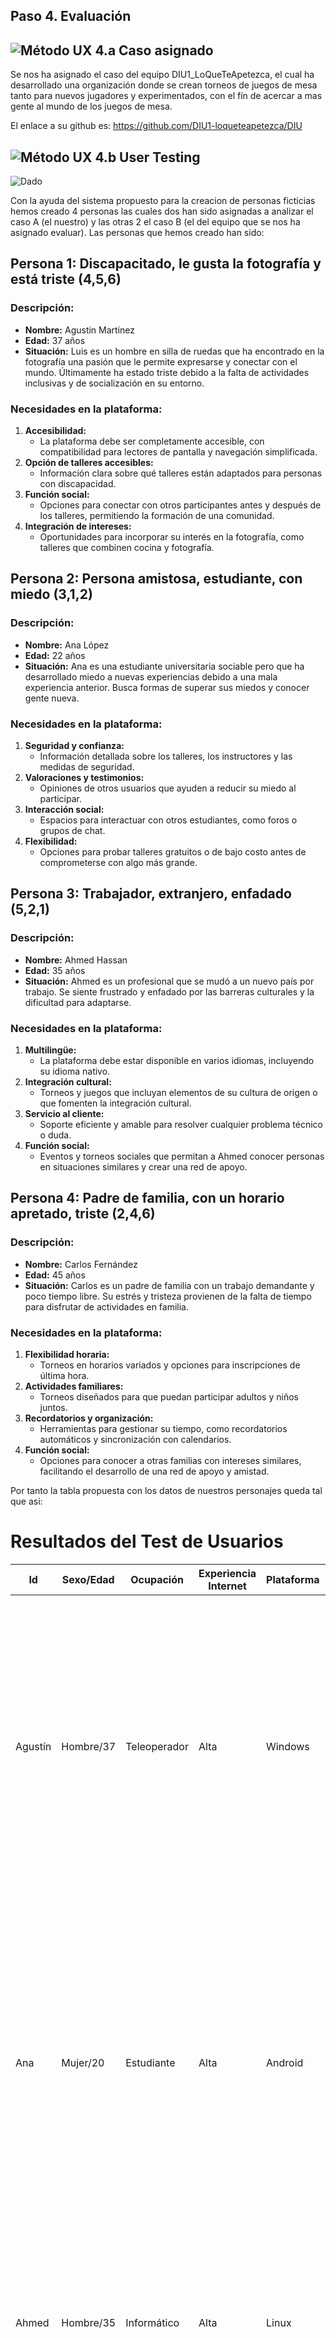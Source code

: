## Paso 4. Evaluación 


![Método UX](/img/ABtesting.png) 4.a Caso asignado
----


Se nos ha asignado el caso del equipo DIU1_LoQueTeApetezca, el cual ha desarrollado una organización donde se crean torneos de juegos de mesa tanto para nuevos jugadores y experimentados, con el fín de acercar a mas gente al mundo de los juegos de mesa.

El enlace a su github es: https://github.com/DIU1-loqueteapetezca/DIU


![Método UX](/img/usability-testing.png) 4.b User Testing
----

![Dado](imgs/dado.png)

Con la ayuda del sistema propuesto para la creacion de personas ficticias hemos creado 4 personas las cuales dos han sido asignadas a analizar el caso A (el nuestro) y las otras 2 el caso B (el del equipo que se nos ha asignado evaluar). Las personas que hemos creado han sido:

## Persona 1: Discapacitado, le gusta la fotografía y está triste (4,5,6)

### Descripción:
- **Nombre:** Agustin Martinez
- **Edad:** 37 años
- **Situación:** Luis es un hombre en silla de ruedas que ha encontrado en la fotografía una pasión que le permite expresarse y conectar con el mundo. Últimamente ha estado triste debido a la falta de actividades inclusivas y de socialización en su entorno.

### Necesidades en la plataforma:
1. **Accesibilidad:**
   - La plataforma debe ser completamente accesible, con compatibilidad para lectores de pantalla y navegación simplificada.
2. **Opción de talleres accesibles:**
   - Información clara sobre qué talleres están adaptados para personas con discapacidad.
3. **Función social:**
   - Opciones para conectar con otros participantes antes y después de los talleres, permitiendo la formación de una comunidad.
4. **Integración de intereses:**
   - Oportunidades para incorporar su interés en la fotografía, como talleres que combinen cocina y fotografía.

## Persona 2: Persona amistosa, estudiante, con miedo (3,1,2)

### Descripción:
- **Nombre:** Ana López
- **Edad:** 22 años
- **Situación:** Ana es una estudiante universitaria sociable pero que ha desarrollado miedo a nuevas experiencias debido a una mala experiencia anterior. Busca formas de superar sus miedos y conocer gente nueva.

### Necesidades en la plataforma:
1. **Seguridad y confianza:**
   - Información detallada sobre los talleres, los instructores y las medidas de seguridad.
2. **Valoraciones y testimonios:**
   - Opiniones de otros usuarios que ayuden a reducir su miedo al participar.
3. **Interacción social:**
   - Espacios para interactuar con otros estudiantes, como foros o grupos de chat.
4. **Flexibilidad:**
   - Opciones para probar talleres gratuitos o de bajo costo antes de comprometerse con algo más grande.

## Persona 3: Trabajador, extranjero, enfadado (5,2,1)

### Descripción:
- **Nombre:** Ahmed Hassan
- **Edad:** 35 años
- **Situación:** Ahmed es un profesional que se mudó a un nuevo país por trabajo. Se siente frustrado y enfadado por las barreras culturales y la dificultad para adaptarse.

### Necesidades en la plataforma:
1. **Multilingüe:**
   - La plataforma debe estar disponible en varios idiomas, incluyendo su idioma nativo.
2. **Integración cultural:**
   - Torneos y juegos que incluyan elementos de su cultura de origen o que fomenten la integración cultural.
3. **Servicio al cliente:**
   - Soporte eficiente y amable para resolver cualquier problema técnico o duda.
4. **Función social:**
   - Eventos y torneos sociales que permitan a Ahmed conocer personas en situaciones similares y crear una red de apoyo.

## Persona 4: Padre de familia, con un horario apretado, triste (2,4,6)

### Descripción:
- **Nombre:** Carlos Fernández
- **Edad:** 45 años
- **Situación:** Carlos es un padre de familia con un trabajo demandante y poco tiempo libre. Su estrés y tristeza provienen de la falta de tiempo para disfrutar de actividades en familia.

### Necesidades en la plataforma:
1. **Flexibilidad horaria:**
   - Torneos en horarios variados y opciones para inscripciones de última hora.
2. **Actividades familiares:**
   - Torneos diseñados para que puedan participar adultos y niños juntos.
3. **Recordatorios y organización:**
   - Herramientas para gestionar su tiempo, como recordatorios automáticos y sincronización con calendarios.
4. **Función social:**
   - Opciones para conocer a otras familias con intereses similares, facilitando el desarrollo de una red de apoyo y amistad.

Por tanto la tabla propuesta con los datos de nuestros personajes queda tal que asi:

# Resultados del Test de Usuarios

| Id       | Sexo/Edad    | Ocupación       | Experiencia Internet | Plataforma | Perfil cubierto                                                                                                                                    | TEST | SUS score |
|----------|--------------|-----------------|----------------------|------------|----------------------------------------------------------------------------------------------------------------------------------------------------|------|-----------|
| Agustín  | Hombre/37    | Teleoperador    | Alta                 | Windows    | Hombre en silla de ruedas que ha encontrado en la fotografía una pasión que le permite expresarse y conectar con el mundo. Está triste porque siente que la plataforma tiene potencial pero no incluye información sobre accesibilidad. | A    | 75          |
| Ana      | Mujer/20     | Estudiante      | Alta                 | Android    | Estudiante universitaria sociable pero que ha desarrollado miedo a nuevas experiencias debido a una mala experiencia anterior. Le ha resultado una buena experiencia ya que antes de ir a un taller puede hablar con otras personas, ver contenidos y conocer las experiencias de otros usuarios. | A    | 85          |
| Ahmed    | Hombre/35    | Informático     | Alta                 | Linux      | Extranjero que trata de socializar, frustrado porque no entiende bien el idioma de la página y le está costando tener que ir traduciendo por su cuenta la información | B    | 87.5          |
| Carlos   | Hombre/45    | Dueño de un bar | Baja                 | Android    | Padre ocupado y estresado por el trabajo que busca socializar y hacer actividades con su familia. Está triste porque los torneos no se ajustan bien a sus horarios y no puede filtrar los que permiten participar adultos y niños a la vez. | B    | 72.5          |


![Método UX](/img/eye-tracking.png) 4.c Evaluación mediante Eye Tracking

Para el experimento vamos a usar Gaze Recorder, la herramienta recomendada en el guion de prácticas, para ello, vamos a analizar 3 páginas de nuestro prototipo y del de los compañeros poniendo puntos de interes relevantes en cada pagina y observando las mediciones tomadas en funcion de los usuarios que tomaran el experimento.

Los usuarios que tomaran el experimento seran 3: dos de ellos somos los que hemos desarrollado el prototipo de este repositorio de github por lo cual tendremos ciertos conocimientos sobre diseño y ademas de nuestro prototipo. El ultimo sera un usuario anonimo sin experiencia previa en este campo.

Hemos obtenido tres paginas para cada proyecto, siendo estas:


![base1](imgs/base1.png)
![base2](imgs/base2.png)
![base3](imgs/base3.png)
![base4](imgs/base4.png)
![base5](imgs/base5.png)
![base6](imgs/base6.png)

Hemos asignado puntos de interes y hemos iniciado el experimento. Asi ha ido para cada usuario:

## Daniel
![dani1](imgs/dani1.png)
![dani2](imgs/dani2.png)
![dani3](imgs/dani3.png)
![dani4](imgs/dani4.png)
![dani5](imgs/dani5.png)
![dani6](imgs/dani6.png)

## Miguel
![migue1](imgs/migue1.png)
![migue2](imgs/migue2.png)
![migue3](imgs/migue3.png)
![migue4](imgs/migue4.png)
![migue5](imgs/migue5.png)
![migue6](imgs/migue6.png)

## Usuario anonimo
![usuario1](imgs/usuario1.png)
![usuario2](imgs/usuario2.png)
![usuario3](imgs/usuario3.png)
![usuario4](imgs/usuario4.png)
![usuario5](imgs/usuario5.png)
![usuario6](imgs/usuario6.png)

Por tanto los datos recabadas por los puntos de interes han sido estos:


![interes1](imgs/interes1.png)
![interes2](imgs/interes2.png)
![interes3](imgs/interes3.png)
![interes4](imgs/interes4.png)
![interes5](imgs/interes5.png)
![interes6](imgs/interes6.png)

Observando estos datos podemos ver claramente que:


En la página de perfil de nuestro prototipo todos los usuarios han pasado por alto el botón de logout y solo Daniel ha visto la sección de comentarios. En la página del taller solo el usuario anónimo se ha fijado en el título de este y nadie en el botón de agregar favoritos. En la página principal vemos que el buscador resalta ya que todos le han prestado bastante atención, en cambio el calendario ha pasado desapercibido.


En la página de inscripción a un torneo del prototipo del caso B, los usuarios pasan por alto la opción de iniciar sesión pero sorprendentemente ven claramente el mensaje sobre el método de pago. En la página de información sobre un torneo se vuelve a pasar por alto la opción de inicio de sesión y el título solo es visto por Daniel. En la página de inicio esta vez el botón de inicio de sesión es visto por Miguel y se presta atención a la barra de navegación y a la foto de los torneos.


![Método UX](/img/Survey.png) 4.d Cuestionario SUS
----

![CuestionarioSUS](imgs/CuestionarioSUS.png)

Ambas páginas obtienen una buena puntuación, pese a que aún se podrían mejorar. De media llegan a la misma, por lo que ninguna queda por delante de la otra.

![Método UX](/img/usability-report.png) 4.e Usability Report
----

Como conclusion del report de usabilidad basado en el resultado del cuestionario SUS para la práctica OTJM del grupo loqueteaptezca obtenemos lo siguiente: [Usability_Report](P4_UsabReport_OTJM_doneby_DIU2_ElCumpleDeMarta.pdf)


La página es simple y fácil de comprender y utilizar, permitiendo que se adapte a la mayoría de las personas. Al tratarse de un prototipo aún quedaría por ver como funcionan algunas partes pero va bien encaminado.


En general está bien, pero se podrían mejorar los siguientes aspectos:


-Hacer la interfaz algo más atractiva


-Añadir algun tipo de búsqueda para los torneos


-Permitir el filtrado de los torneos de alguna manera según lo que buscas


-Algún tipo de perfil de usuario en el que poder guardar información sobre los torneos jugados, clasificación…


-Algo de claridad sobre para que sirve registrarse en la web (si mantiene tus datos…)




5.) Conclusion de EVALUACION (A/B testing + usability report + eye tracking) 
----


- A/B Testing: Este método nos permitió comparar dos versiones del diseño para determinar cuál proporcionaba una mejor experiencia de usuario. Observamos que ambas versiones consiguen puntuaciones similares para varios tipos de usuarios y necesidades.
- Eye Tracking: Con eye tracking, pudimos identificar las áreas que capturaban más atención y aquellas que fueron ignoradas. En nuestro prototipo, descubrimos que elementos clave como botones de logout y secciones de comentarios fueron pasados por alto. Este feedback es crucial para realizar ajustes en el diseño, asegurando que todos los elementos importantes sean visibles y accesibles. Mediante los puntos de interes pudimos ver que ambos casos necesitan potenciar la visibilidad de elementos determinados.
- Usability Report: Este informe nos proporcionó una visión detallada de la experiencia del usuario, destacando puntos fuertes y áreas de mejora para el caso B. El feedback indicó la necesidad de mejorar la navegación y la presentación de información para asegurar que los usuarios puedan interactuar con la plataforma de manera eficiente, ademas de claridad y una forma de guardar la informacion relevante para el usuario cosa destacable de nuestro prototipo.







## Conclusión final / Valoración de las prácticas

El proceso de evaluación mediante técnicas como A/B testing, eye tracking y usability reports ha sido extremadamente valioso para entender cómo los usuarios interactúan con la plataforma y qué mejoras son necesarias. Hemos aprendido que la accesibilidad y la claridad en la información son fundamentales para una buena experiencia de usuario. Además, la importancia de pruebas continuas y la incorporación de feedback directo de los usuarios se ha hecho evidente. En general, este proceso ha resaltado la importancia de un enfoque centrado en el usuario en el desarrollo de plataformas digitales, lo que nos ha llevado a realizar ajustes significativos que mejorarán la satisfacción y el compromiso de los usuarios con la plataforma.
